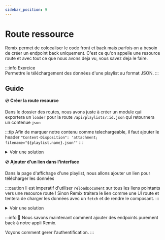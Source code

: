 ```yaml
---
sidebar_position: 9
---
```


# Route ressource

Remix permet de colocaliser le code front et back mais parfois on a besoin de créer un endpoint back uniquement. C'est ce qu'on appelle une resource route et avec tout ce que nous avons deja vu, vous savez deja le faire.

:::info Exercice  
Permettre le téléchargement des données d'une playlist au format JSON.
:::

## Guide

💿 **Créer la route resource**

Dans le dossier des routes, nous avons juste à créer un module qui exportera un `loader` pour la route `/api/playlists/:id.json` qui retournera un contenue `json`

:::tip
Afin de marquer notre contenu comme telechargeable, il faut ajouter le header `"Content-Disposition": 'attachment; filename="${playlist.name}.json"'`
:::

<details>
  <summary>Voir une solution</summary>

```tsx title="app/routes/api.playlists.$id[.]json.ts"
import { json, LoaderArgs } from "@remix-run/node";
import { playlists } from "~/repositories/playlist-repository.server";

export const loader = async ({ params: { id = "" } }: LoaderArgs) => {
  const playlist = await playlists.find(id);

  if (!playlist) {
    return json({ error: "playlist not found" }, { status: 404 });
  }

  return json(
    { playlist },
    {
      headers: {
        "Content-Disposition": `attachment; filename="${playlist.name}.json"`,
      },
    }
  );
};
```

</details>

💿 **Ajouter d'un lien dans l'interface**

Dans la page d'affichage d'une playlist, nous allons ajouter un lien pour télécharger les données

:::caution
Il est imperatif d'utiliser `reloadDocument` sur tous les liens pointants vers une resource route !
Sinon Remix traitera le lien comme une UI route et tentera de charger les données avec un `fetch` et de rendre le composant.
:::

<details>
  <summary>Voir une solution</summary>

```tsx title="app/routes/_layout.playlists.$id.(edit).tsx"
import { Link } from "@remix-run/react";

export default function Playlists() {
  // ...
  <Link to={`/api/playlists/${playlist.id}.json`} reloadDocument download>
    Download as JSON
  </Link>;
  // ...
}
```

</details>

:::info 👏 Nous savons maintenant comment ajouter des endpoints purement back à notre appli Remix.

Voyons comment gerer l'authentification.
:::
